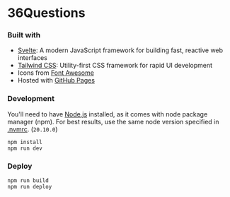 # 36Questions

### Built with

- [Svelte](https://svelte.dev): A modern JavaScript framework for building fast, reactive web interfaces
- [Tailwind CSS](https://tailwindcss.com): Utility-first CSS framework for rapid UI development
- Icons from [Font Awesome](https://fontawesome.com)
- Hosted with [GitHub Pages](https://pages.github.com)

### Development

You'll need to have [Node.js](https://nodejs.org/en) installed, as it comes with node package manager (npm). For best results, use the same node version specified in [.nvmrc](.nvmrc). (`20.10.0`)

```
npm install
npm run dev
```

### Deploy

```
npm run build
npm run deploy
```

